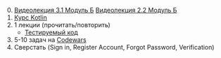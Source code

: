 0. [Видеолекция 3.1 Модуль Б](https://t.me/c/2350450422/24) [Видеолекция 2.2 Модуль Б](https://t.me/c/2350450422/25)
1. [Курс Kotlin](https://www.youtube.com/watch?v=hivUn-YOTz4&list=PLgPRahgE-Gcu4s-I9mrHUrKUp9dY6QcJC)
2. 1 лекции (прочитать/повторить)
    * [Тестируемый код](https://github.com/JohnnySC/Lectures/blob/main/Easy%20code.%20Android.%20Лекция%20007.pdf)
3. 5-10 задач на [Codewars](https://www.codewars.com/dashboard)
4. Сверстать (Sign in, Register Account, Forgot Password, Verification)
